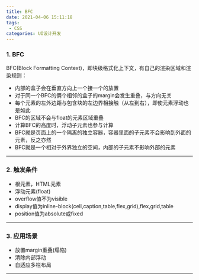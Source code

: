 ```yaml
---
title: BFC
date: 2021-04-06 15:11:18
tags:
 - CSS
categories: UI设计开发
---
```

### 1. BFC
BFC(Block Formatting Context)，即块级格式化上下文，有自己的渲染区域和渲染规则：
 - 内部的盒子会在垂直方向上一个接一个的放置
 - 对于同一个BFC的俩个相邻的盒子的margin会发生重叠，与方向无关
 - 每个元素的左外边距与包含块的左边界相接触（从左到右），即使元素浮动也是如此
 - BFC的区域不会与float的元素区域重叠
 - 计算BFC的高度时，浮动子元素也参与计算
 - BFC就是页面上的一个隔离的独立容器，容器里面的子元素不会影响到外面的元素，反之亦然
 - BFC就是一个相对于外界独立的空间，内部的子元素不影响外部的元素
---
### 2. 触发条件
 - 根元素，HTML元素
 - 浮动元素(float)
 - overflow值不为visible
 - display值为inline-block(cell,caption,table,flex,grid),flex,grid,table
 - position值为absolute或fixed
---
### 3. 应用场景
 - 放置margin重叠(塌陷)
 - 清除内部浮动
 - 自适应多栏布局
---

